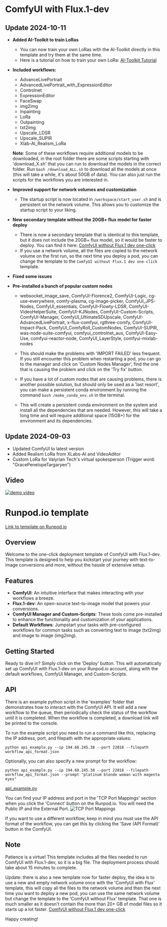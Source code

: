 # ComfyUI with Flux.1-dev

## Update 2024-10-11

- **Added AI-Toolkit to train LoRas**
    - You can now train your own LoRas with the AI-Toolkit directly in this template and try them at the same time.
    - Here is a tutorial on how to train your own LoRa: [AI-Toolkit Tutorial](https://github.com/keyvez/ComfyUI_with_Flux/blob/main/comfyui-without-flux/ai-toolkit/Tutorial_how_to_train_a_LoRa.md)

- **Included workflows:**
    - AdvanceLivePortrait
    - AdvancedLivePortrait_with_ExpressionEditor
    - Controlnet
    - ExpressionEditor
    - FaceSwap
    - img2img
    - Inpainting
    - LoRa
    - Outpainting
    - txt2img
    - Upscale_LDSR
    - Upscale_SUPIR
    - Xlab-AI_Realism_LoRa

    **Note**: Some of these workflows require additional models to be downloaded, in the root folder there are some scripts starting with 'download_X.sh' that you can run to download the models in the correct folder.
    Run `bash /download_ALL.sh` to download all the models at once (this will take a while, it's about 50GB of data).
    You can also just run the scripts for the workflows you are interested in.


- **Improved support for network volumes and customization**
    - The startup script is now located in `/workspace/start_user.sh` and is persistent on the network volume. This allows you to customize the startup script to your liking.

- **New secondary template without the 20GB+ flux model for faster deploy**
    - There is now a secondary template that is identical to this template, but it does not include the 20GB+ flux model, so it would be faster to deploy. You can find it here: [ComfyUI without Flux.1 dev one-click](https://runpod.io/console/deploy?template=aomdggbx0y&ref=2vdt3dn9)
    - If you use a network volume, all the files are copied to the network volume on the first run, so the next time you deploy a pod, you can change the template to the `ComfyUI without Flux.1 dev one-click` template.

- **Fixed some issues**

- **Pre-installed a bunch of popular custom nodes**

    - websocket_image_save, ComfyUI-Florence2, ComfyUI-Logic, cg-use-everywhere, comfy-plasma, cg-image-picker, ComfyUI_JPS-Nodes,
    ComfyUI_essentials, ComfyUI-Flowty-LDSR, ComfyUI-VideoHelperSuite, ComfyUI-KJNodes, ComfyUI-Custom-Scripts, ComfyUI-Manager, 
    ComfyUI_UltimateSDUpscale, ComfyUI-AdvancedLivePortrait, x-flux-comfyui, rgthree-comfy, ComfyUI-Impact-Pack, ComfyUI_ComfyRoll_CustomNodes,
    ComfyUI-SUPIR, was-node-suite-comfyui, comfyui_controlnet_aux, ComfyUI-Easy-Use, comfyui-reactor-node, ComfyUI_LayerStyle, comfyui-mixlab-nodes

    - This should make the problems with 'IMPORT FAILED' less frequent. If you still encounter this problem when restarting a pod, you can go to the manager and click on 'Custom Nodes Manager', find the one that is causing the problem and click on the 'Try fix' button. 
    - If you have a lot of custom nodes that are causing problems, there is another possible solution, but should only be used as a 'last resort', you can make a persistent conda environment by running the command `bash /make_conda_env.sh` in the terminal.
    - This will create a persistent conda environment on the system and install all the dependencies that are needed. However, this will take a long time and will require additional space (15GB+) for the environment and its dependencies.



## Update 2024-09-03
- Updated ComfyUI to latest version
- Added Realism LoRa from XLabs-AI and VideoAditor
- Custom LoRa for Valyrian Tech's virtual spokesperson (Trigger word: "GracePenelopeTargaryen")

## Video
[![demo video](https://github.com/keyvez/ComfyUI_with_Flux/blob/main/video_screenshot.png?raw=true)](https://youtu.be/WojIAFte-5E)

# Runpod.io template
[Link to template on Runpod.io](https://runpod.io/console/deploy?template=rzg5z3pls5&ref=2vdt3dn9)


## Overview
Welcome to the one-click deployment template of ComfyUI with Flux.1-dev. This template is designed to help you kickstart your journey with text-to-image conversions and more, without the hassle of extensive setup. 

## Features
- **ComfyUI**: An intuitive interface that makes interacting with your workflows a breeze.
- **Flux.1-dev**: An open-source text-to-image model that powers your conversions.
- **ComfyUI Manager and Custom-Scripts**: These tools come pre-installed to enhance the functionality and customization of your applications.
- **Default Workflows**: Jumpstart your tasks with pre-configured workflows for common tasks such as converting text to image (txt2img) and image to image (img2img).

## Getting Started
Ready to dive in? Simply click on the 'Deploy' button. This will automatically set up ComfyUI with Flux.1-dev on your Runpod.io account, along with the default workflows, ComfyUI Manager, and Custom-Scripts.

## API
There is an example python script in the 'examples' folder that demonstrates how to interact with the ComfyUI API.
It will add a new workflow to the queue, then periodically check the status of the workflow until it is completed.
When the workflow is completed, a download link will be printed to the console.

To run the example script you need to run a command like this, replacing the IP address, port, and filepath with the appropriate values:
```
python api_example.py --ip 194.68.245.38 --port 22018 --filepath workflow_api_format.json
```

Optionally, you can also specify a new prompt for the workflow:
```
python api_example.py --ip 194.68.245.38 --port 22018 --filepath workflow_api_format.json --prompt "platinum blonde woman with magenta eyes"
```

[api_example.py](https://github.com/keyvez/ComfyUI_with_Flux/blob/main/examples/api_example.py)

You can find your IP address and port in the 'TCP Port Mappings' section when you click the 'Connect' button on the Runpod.io.
You will need the Public IP and the External Port.
![TCP Port Mappings](https://github.com/keyvez/ComfyUI_with_Flux/blob/main/tcp_port_mappings.png?raw=true)

If you want to use a different workflow, keep in mind you must use the API format of the workflow, you can get this by clicking the 'Save (API Format)' button in the ComfyUI.

## Note
Patience is a virtue! This template includes all the files needed to run ComfyUI with Flux.1-dev, so it is a big file. The deployment process should take about 15 minutes to complete. 


Update: there is also a new template now for faster deploy, the idea is to use a new and empty network volume once with the 'ComfyUI with Flux' template, this will copy all the files to the network volume and then the next time you want to deploy a new pod, you can use the same network volume but change the template to the 'ComfyUI without Flux' template. That one is much smaller as it doesn't contain the more than 20+ GB of model files so it starts up a lot faster. 
[ComfyUI without Flux.1 dev one-click](https://www.runpod.io/console/explore/aomdggbx0y)

Happy creating!